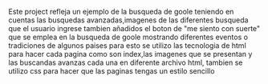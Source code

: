 Este project refleja un ejemplo de la busqueda de goole teniendo en cuentas las busquedas avanzadas,imagenes de las diferentes busqueda que el usuario ingrese tambien añadidos el boton de "me siento con suerte" que se emplea en la busqueda de goole mostrando diferentes eventos o tradiciones de algunos paises para esto se utilizo las tecnologia de html para hacer cada pagina como son index,las imagenes que se presentan y las buscandas avanzas cada una en diferente archivo html, tambien se utilizo css para hacer que las paginas tengas un estilo sencillo 
